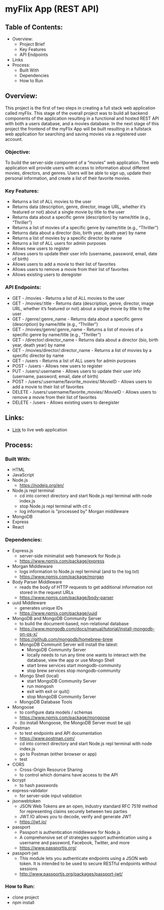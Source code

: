 # myFlix App (REST API)

## Table of Contents:
* Overview:
    * Project Brief
    * Key Features
    * API Endpoints
* Links
* Process:
    * Built With
    * Dependencies
    * How to Run

## Overview:
This project is the first of two steps in creating a full stack web application called myFlix. This stage of the overall project was to build all backend components of the application resulting in a functional and hosted REST API with both a users database, and a movies database. In the next stage of this project the frontend of the myFlix App will be built resulting in a fullstack web application for searching and saving movies via a registered user account.

### Objective:
To build the server-side component of a “movies” web application. The web application will provide users with access to information about different movies, directors, and genres. Users will be able to sign up, update their personal information, and create a list of their favorite movies.

### Key Features:
* Returns a list of ALL movies to the user
* Returns data (description, genre, director, image URL, whether it’s featured or not) about a single movie by title to the user
* Returns data about a specific genre (description) by name/title (e.g., “Thriller”)
* Returns a list of movies of a specific genre by name/title (e.g., “Thriller”)
* Returns data about a director (bio, birth year, death year) by name
* Returns a list of movies by a specific director by name
* Returns a list of ALL users for admin purposes
* Allows new users to register
* Allows users to update their user info (username, password, email, date of birth)
* Allows users to add a movie to their list of favorites
* Allows users to remove a movie from their list of favorites
* Allows existing users to deregister

### API Endpoints:
* GET - /movies - Returns a list of ALL movies to the user
* GET - /movies/:title - Returns data (description, genre, director, image URL, whether it’s featured or not) about a single movie by title to the user
* GET - /genre/:genre_name - Returns data about a specific genre (description) by name/title (e.g., “Thriller”)
* GET - /movies/genre/:genre_name - Returns a list of movies of a specific genre by name/title (e.g., “Thriller”)
* GET - /director/:director_name - Returns data about a director (bio, birth year, death year) by name
* GET - /movies/director/:director_name - Returns a list of movies by a specific director by name
* GET - /users - Returns a list of ALL users for admin purposes
* POST - /users - Allows new users to register
* PUT - /users/:username - Allows users to update their user info (username, password, email, date of birth)
* POST - /users/:username/favorite_movies/:MovieID - Allows users to add a movie to their list of favorites
* DELETE - /users/:username/favorite_movies/:MovieID - Allows users to remove a movie from their list of favorites
* DELETE - /users - Allows existing users to deregister

## Links:
* [Link](https://myflixapi-koyl.onrender.com/) to live web application

## Process:

### Built With:
* HTML
* JavaScript
* Node.js
    * https://nodejs.org/en/
* Node.js repl terminal
    * cd into correct directory and start Node.js repl terminal with node index.js
    * stop Node.js repl terminal with ctl c
    * log information is "processed by" Morgan middleware
* MongoDB
* Express
* React

### Dependencies:
* Express.js
    * server-side minimalist web framework for Node.js
    * https://www.npmjs.com/package/express
* Morgan Middleware
    * logs information to Node.js repl terminal (and to the log.txt)
    * https://www.npmjs.com/package/morgan
* Body Parser Middleware
    * reads the body of HTTP requests to get additional information not stored in the request URLs
    * https://www.npmjs.com/package/body-parser
* uuid Middleware
    * generates unique IDs
    * https://www.npmjs.com/package/uuid
* MongoDB and MongoDB Community Server
    * to build the document-based, non-relational database
    * https://www.mongodb.com/docs/manual/tutorial/install-mongodb-on-os-x/
    * https://github.com/mongodb/homebrew-brew
    * MongoDB Communit Server will install the latest:
        * MongoDB Community Server
        * locally needs to run any time one wants to interact with the database, view the app or use Mongo Shell
        * start brew services start mongodb-community
        * stop brew services stop mongodb-community
    * Mongo Shell (local)
        * start MongoDB Community Server
        * run mongosh
        * exit with exit or quit()
        * stop MongoDB Community Server
    * MongoDB Database Tools
* Mongoose
    * to configure data models / schemas
    * https://www.npmjs.com/package/mongoose
    * (to install Mongoose, the MongoDB Server must be up)
* Postman
    * to test endpoints and API documentation
    * https://www.postman.com/
    * cd into correct directory and start Node.js repl terminal with node index.js
    * go to Postman (either browser or app)
    * test
* CORS
    * Cross-Origin Resource Sharing
    * to control which domains have access to the API
* bcrypt
    * to hash passwords
* express-validator
    * for server-side input validation
* jsonwebtoken
    * JSON Web Tokens are an open, industry standard RFC 7519 method for representing claims securely between two parties
    * JWT.IO allows you to decode, verify and generate JWT
    * https://jwt.io/
* passport
    * Passport is authentication middleware for Node.js
    * A comprehensive set of strategies support authentication using a username and password, Facebook, Twitter, and more
    * https://www.passportjs.org/
* passport-jwt
    * This module lets you authenticate endpoints using a JSON web token. It is intended to be used to secure RESTful endpoints without sessions
    * http://www.passportjs.org/packages/passport-jwt/

### How to Run:
* clone project
* npm install
